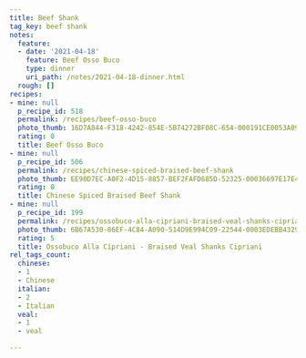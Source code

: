 ```yaml
---
title: Beef Shank
tag_key: beef shank
notes:
  feature:
  - date: '2021-04-18'
    feature: Beef Osso Buco
    type: dinner
    uri_path: /notes/2021-04-18-dinner.html
  rough: []
recipes:
- mine: null
  p_recipe_id: 518
  permalink: /recipes/beef-osso-buco
  photo_thumb: 16D7A844-F318-4242-854E-5B74272BF08C-654-000191CE0053A096.jpg
  rating: 0
  title: Beef Osso Buco
- mine: null
  p_recipe_id: 506
  permalink: /recipes/chinese-spiced-braised-beef-shank
  photo_thumb: EE90D7EC-A0F2-4D15-8857-BEF2FAFD685D-52325-00036697E17E4311.jpg
  rating: 0
  title: Chinese Spiced Braised Beef Shank
- mine: null
  p_recipe_id: 199
  permalink: /recipes/ossobuco-alla-cipriani-braised-veal-shanks-cipriani
  photo_thumb: 6B67A530-86EF-4C84-A090-514D9E994C09-22544-0003EDEBB4329E41.jpg
  rating: 5
  title: Ossobuco Alla Cipriani - Braised Veal Shanks Cipriani
rel_tags_count:
  chinese:
  - 1
  - Chinese
  italian:
  - 2
  - Italian
  veal:
  - 1
  - veal

---
```

